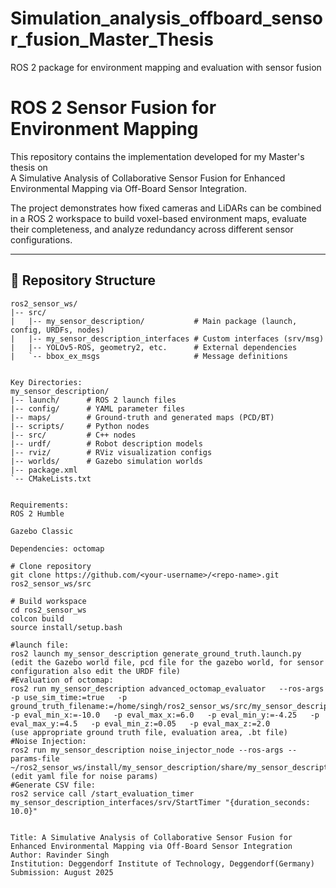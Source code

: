 # Simulation_analysis_offboard_sensor_fusion_Master_Thesis
ROS 2 package for environment mapping and evaluation with sensor fusion
# ROS 2 Sensor Fusion for Environment Mapping

This repository contains the implementation developed for my Master's thesis on  
A Simulative Analysis of Collaborative Sensor Fusion for Enhanced Environmental Mapping via Off-Board Sensor Integration.  

The project demonstrates how fixed cameras and LiDARs can be combined in a ROS 2 workspace to build voxel-based environment maps, evaluate their completeness, and analyze redundancy across different sensor configurations.

---

## 📂 Repository Structure

```text
ros2_sensor_ws/
|-- src/
|   |-- my_sensor_description/           # Main package (launch, config, URDFs, nodes)
|   |-- my_sensor_description_interfaces # Custom interfaces (srv/msg)
|   |-- YOLOv5-ROS, geometry2, etc.      # External dependencies
|   `-- bbox_ex_msgs                     # Message definitions


Key Directories:
my_sensor_description/
|-- launch/      # ROS 2 launch files
|-- config/      # YAML parameter files
|-- maps/        # Ground-truth and generated maps (PCD/BT)
|-- scripts/     # Python nodes
|-- src/         # C++ nodes
|-- urdf/        # Robot description models
|-- rviz/        # RViz visualization configs
|-- worlds/      # Gazebo simulation worlds
|-- package.xml
`-- CMakeLists.txt


Requirements:
ROS 2 Humble

Gazebo Classic

Dependencies: octomap

# Clone repository
git clone https://github.com/<your-username>/<repo-name>.git ros2_sensor_ws/src

# Build workspace
cd ros2_sensor_ws
colcon build
source install/setup.bash

#launch file:
ros2 launch my_sensor_description generate_ground_truth.launch.py
(edit the Gazebo world file, pcd file for the gazebo world, for sensor configuration also edit the URDF file)
#Evaluation of octomap:
ros2 run my_sensor_description advanced_octomap_evaluator   --ros-args   -p use_sim_time:=true   -p ground_truth_filename:=/home/singh/ros2_sensor_ws/src/my_sensor_description/maps/empty_room.bt   -p eval_min_x:=-10.0   -p eval_max_x:=6.0   -p eval_min_y:=-4.25   -p eval_max_y:=4.5   -p eval_min_z:=0.05   -p eval_max_z:=2.0
(use appropriate ground truth file, evaluation area, .bt file)
#Noise Injection:
ros2 run my_sensor_description noise_injector_node --ros-args --params-file ~/ros2_sensor_ws/install/my_sensor_description/share/my_sensor_description/config/noise_injector_params.yaml
(edit yaml file for noise params)
#Generate CSV file:
ros2 service call /start_evaluation_timer my_sensor_description_interfaces/srv/StartTimer "{duration_seconds: 10.0}"


Title: A Simulative Analysis of Collaborative Sensor Fusion for Enhanced Environmental Mapping via Off-Board Sensor Integration
Author: Ravinder Singh
Institution: Deggendorf Institute of Technology, Deggendorf(Germany)
Submission: August 2025
